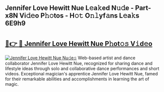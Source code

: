 ## Jennifer Love Hewitt Nue L𝚎a𝚔ed N𝚞𝚍e - Part-x8N Vi𝚍𝚎o P𝚑𝚘tos - H𝚘𝚝 O𝚗𝚕yf𝚊ns L𝚎a𝚔s 6E9h9

# <h2><a href="http://kf31x73.oniu.top/?m=Jennifer+Love+Hewitt+Nue">🔗👉 🔴 Jennifer Love Hewitt Nue P𝚑ot𝚘𝚜 V𝚒d𝚎o</a></h2>

[![Jennifer Love Hewitt Nue Nu𝚍e𝚜](https://i.imgur.com/0qMVB7G.gif)](http://kf31x73.oniu.top/?m=Jennifer+Love+Hewitt+Nue)
Web-based artist and dance collaborator Jennifer Love Hewitt Nue, recognized for sharing dance and lifestyle ideas through solo and collaborative dance performances and short videos. Exceptional magician's apprentice Jennifer Love Hewitt Nue, famed for their remarkable abilities and accomplishments in learning the art of magic.  
